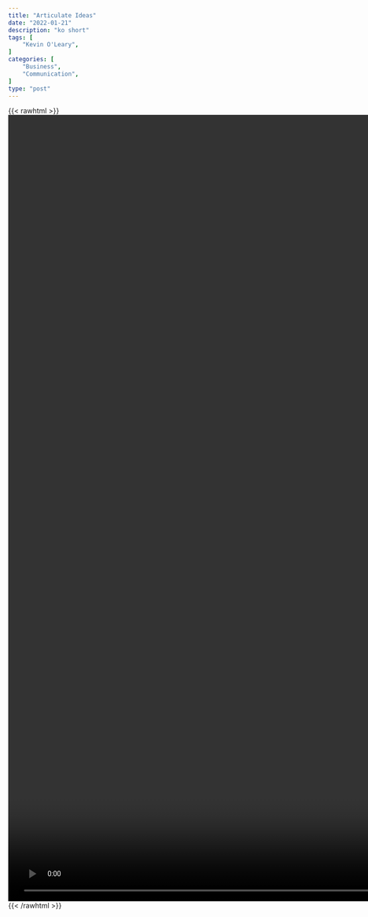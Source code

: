 ```yaml
---
title: "Articulate Ideas"
date: "2022-01-21"
description: "ko short"
tags: [
    "Kevin O'Leary",
]
categories: [
    "Business",
    "Communication",
]
type: "post"
---
```

{{< rawhtml >}}
    <video style="height:40vh;width:auto" overflow="hidden" controls>
        <source src="https://clips.dev00ps.com/Kevin_O_7Leary/articulate_ideas.mp4" type="video/mp4"> 
    </video>
{{< /rawhtml >}}